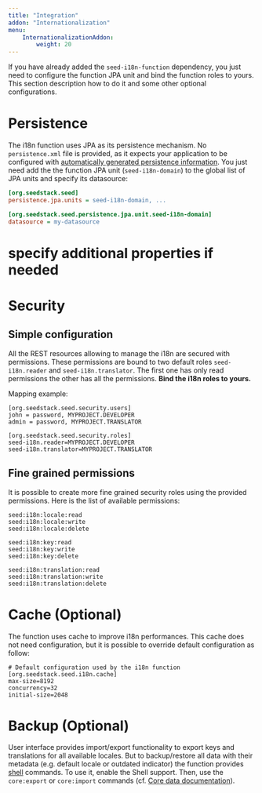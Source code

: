 ```yaml
---
title: "Integration"
addon: "Internationalization"
menu:
    InternationalizationAddon:
        weight: 20
---
```


If you have already added the `seed-i18n-function` dependency, you just need to configure the function JPA unit and bind
the function roles to yours. This section description how to do it and some other optional configurations.

# Persistence

The i18n function uses JPA as its persistence mechanism. No `persistence.xml` file is provided, as it expects your
application to be configured with [automatically generated persistence information](/docs/seed/manual/persistence/jpa/#without-persistence-xml).
You just need add the the function JPA unit (`seed-i18n-domain`) to the global list of JPA units and specify its datasource:

```ini
[org.seedstack.seed]
persistence.jpa.units = seed-i18n-domain, ...

[org.seedstack.seed.persistence.jpa.unit.seed-i18n-domain]
datasource = my-datasource
```

# specify additional properties if needed

# Security

## Simple configuration

All the REST resources allowing to manage the i18n are secured with permissions. These permissions are bound to two
default roles `seed-i18n.reader` and `seed-i18n.translator`. The first one has only read permissions the other has all
the permissions. **Bind the i18n roles to yours.**

Mapping example:

	[org.seedstack.seed.security.users]
	john = password, MYPROJECT.DEVELOPER
	admin = password, MYPROJECT.TRANSLATOR

	[org.seedstack.seed.security.roles]
	seed-i18n.reader=MYPROJECT.DEVELOPER
    seed-i18n.translator=MYPROJECT.TRANSLATOR

## Fine grained permissions

It is possible to create more fine grained security roles using the provided permissions. Here is the list of available
permissions:

	seed:i18n:locale:read
	seed:i18n:locale:write
	seed:i18n:locale:delete

	seed:i18n:key:read
	seed:i18n:key:write
	seed:i18n:key:delete

	seed:i18n:translation:read
	seed:i18n:translation:write
	seed:i18n:translation:delete

# Cache (Optional)

The function uses cache to improve i18n performances. This cache does not need configuration, but it is possible to override default
configuration as follow:

	# Default configuration used by the i18n function
	[org.seedstack.seed.i18n.cache]
	max-size=8192
	concurrency=32
	initial-size=2048

# Backup (Optional)

User interface provides import/export functionality to export keys and translations for all available locales.
But to backup/restore all data with their metadata (e.g. default locale or outdated indicator) the function provides
[shell](#!/seed-doc/shell) commands. To use it, enable the Shell support. Then, use the `core:export` or `core:import`
commands (cf. [Core data documentation](#!/seed-doc/core/data)).